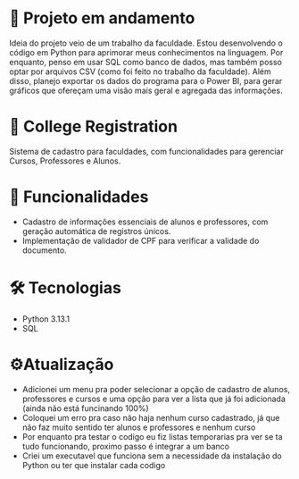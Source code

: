 # 🚧 Projeto em andamento

Ideia do projeto veio de um trabalho da faculdade. Estou desenvolvendo o código em Python para aprimorar meus conhecimentos na linguagem. Por enquanto, penso em usar SQL como banco de dados, mas também posso optar por arquivos CSV (como foi feito no trabalho da faculdade). Além disso, planejo exportar os dados do programa para o Power BI, para gerar gráficos que ofereçam uma visão mais geral e agregada das informações.

# 🏫 College Registration

Sistema de cadastro para faculdades, com funcionalidades para gerenciar Cursos, Professores e Alunos.

# 🚀 Funcionalidades

- Cadastro de informações essenciais de alunos e professores, com geração automática de registros únicos.
- Implementação de validador de CPF para verificar a validade do documento.

# 🛠 Tecnologias

- Python 3.13.1
- SQL

# ⚙️Atualização

- Adicionei um menu pra poder selecionar a opção de cadastro de alunos, professores e cursos e uma opção para ver a lista que já foi adicionada (ainda não está funcinando 100%)
- Coloquei um erro pra caso não haja nenhum curso cadastrado, já que não faz muito sentido ter alunos e professores e nenhum curso
- Por enquanto pra testar o codigo eu fiz listas temporarias pra ver se ta tudo funcionando, proximo passo é integrar a um banco
- Criei um executavel que funciona sem a necessidade da instalação do Python ou ter que instalar cada codigo
